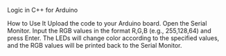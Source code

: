Logic in C++ for Arduino 

How to Use It
Upload the code to your Arduino board.
Open the Serial Monitor.
Input the RGB values in the format R,G,B (e.g., 255,128,64) and press Enter.
The LEDs will change color according to the specified values, and the RGB values will be printed back to the Serial Monitor.
